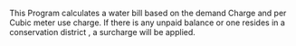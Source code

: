 This Program calculates a water bill based on the demand Charge and per Cubic meter use charge. If there is any unpaid balance or one resides in a conservation district , a surcharge will be applied.
